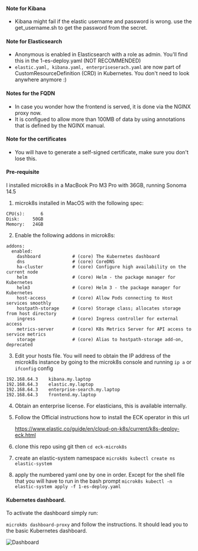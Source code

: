 

#### Note for Kibana
- Kibana might fail if the elastic username and password is wrong. use the get_username.sh to get the password from the secret.
#### Note for Elasticsearch
- Anonymous is enabled in Elasticsearch with a role as admin. You'll find this in the 1-es-deploy.yaml (NOT RECOMMENDED)
- ```elastic.yaml, kibana.yaml, enterpriseserach.yaml``` are now part of CustomResourceDefinition (CRD) in Kubernetes. You don't need to look anywhere anymore :)
#### Notes for the FQDN
- In case you wonder how the frontend is served, it is done via the NGINX proxy now.
- It is configued to allow more than 100MB of data by using annotations that is defined by the NGINX manual.
#### Note for the certificates
- You will have to generate a self-signed certificate, make sure you don't lose this. 


#### Pre-requisite

I installed microk8s in a MacBook Pro M3 Pro with 36GB, running Sonoma 14.5

1. microk8s installed in MacOS with the following spec:
```
CPU(s):      6
Disk:     50GB
Memory:   24GB
```
2. Enable the following addons in microk8s:

```
addons:
  enabled:
    dashboard            # (core) The Kubernetes dashboard
    dns                  # (core) CoreDNS
    ha-cluster           # (core) Configure high availability on the current node
    helm                 # (core) Helm - the package manager for Kubernetes
    helm3                # (core) Helm 3 - the package manager for Kubernetes
    host-access          # (core) Allow Pods connecting to Host services smoothly
    hostpath-storage     # (core) Storage class; allocates storage from host directory
    ingress              # (core) Ingress controller for external access
    metrics-server       # (core) K8s Metrics Server for API access to service metrics
    storage              # (core) Alias to hostpath-storage add-on, deprecated
```

3. Edit your hosts file. You will need to obtain the IP address of the microk8s instance by going to the microk8s console and running ```ip a``` or ```ifconfig``` config

```
192.168.64.3	kibana.my.laptop
192.168.64.3	elastic.my.laptop
192.168.64.3	enterprise-search.my.laptop
192.168.64.3	frontend.my.laptop
```

4. Obtain an enterprise license. For elasticians, this is available internally.
5. Follow the Official instructions how to install the ECK operator in this url
   
   https://www.elastic.co/guide/en/cloud-on-k8s/current/k8s-deploy-eck.html
6. clone this repo using git then ```cd eck-microk8s```
7. create an elastic-system namespace ```microk8s kubectl create ns elastic-system```
8. apply the numbered yaml one by one in order. Except for the shell file that you will have to run in the bash prompt
    ```microk8s kubectl -n elastic-system apply -f 1-es-deploy.yaml```


#### Kubernetes dashboard.
To activate the dashboard simply run:

```microk8s dashboard-proxy``` and follow the instructions. It should lead you to the basic Kubernetes dashboard. 

   ![Dashboard](https://raw.githubusercontent.com/peowpeowbangbang/eck-microk8s/main/artefacts/dashboard.png)
